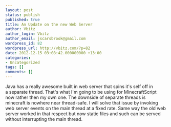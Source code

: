 ```yaml
---
layout: post
status: publish
published: true
title: An Update on the new Web Server
author: Vbitz
author_login: Vbitz
author_email: jscarsbrook@gmail.com
wordpress_id: 82
wordpress_url: http://vbitz.com/?p=82
date: 2012-12-15 03:08:42.000000000 +13:00
categories:
- Uncategorized
tags: []
comments: []
---
```

Java has a really awesome built in web server that spins it's self off in a separate thread. That's what I'm going to be using for MinecraftScript now rather then my own one. The downside of separate threads is minecraft is nowhere near thread-safe. I will solve that issue by invoking web server events on the main thread at a fixed rate. Same way the old web server worked in that respect but now static files and such can be served without interrupting the main thread.
